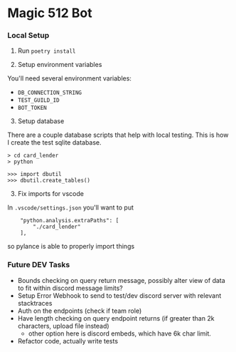 # Magic 512 Bot

### Local Setup

1. Run `poetry install`

2. Setup environment variables

You'll need several environment variables:
- `DB_CONNECTION_STRING`
- `TEST_GUILD_ID`
- `BOT_TOKEN`

3. Setup database

There are a couple database scripts that help with local testing. This is how I create the test sqlite database.

```
> cd card_lender
> python

>>> import dbutil
>>> dbutil.create_tables()
```

3. Fix imports for vscode

In `.vscode/settings.json` you'll want to put
```
    "python.analysis.extraPaths": [
        "./card_lender"
    ],
```
so pylance is able to properly import things

### Future DEV Tasks
- Bounds checking on query return message, possibly alter view of data to fit within discord message limits?
- Setup Error Webhook to send to test/dev discord server with relevant stacktraces
- Auth on the endpoints (check if team role)
- Have length checking on query endpoint returns (if greater than 2k characters, upload file instead)
    - other option here is discord embeds, which have 6k char limit.
- Refactor code, actually write tests